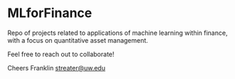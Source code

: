 # MLforFinance

Repo of projects related to applications of machine learning within finance, with a focus on quantitative asset management.

Feel free to reach out to collaborate!

Cheers
Franklin
streater@uw.edu
